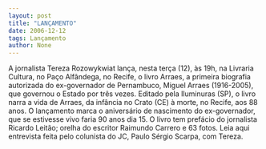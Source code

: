 ```yaml
---
layout: post
title: "LANÇAMENTO"
date: 2006-12-12
tags: Lançamento
author: None
---
```

A jornalista Tereza Rozowykwiat lança, nesta terça (12), às 19h, na Livraria Cultura, no Paço Alfândega, no Recife, o livro Arraes, a primeira biografia autorizada do ex-governador de Pernambuco, Miguel Arraes (1916-2005), que governou o Estado por três vezes. 
Editado pela Iluminuras (SP), o livro narra a vida de Arraes, da infância no Crato (CE) à morte, no Recife, aos 88 anos. 
O lançamento marca o aniversário de nascimento do ex-governador, que se estivesse vivo faria 90 anos dia 15. O livro tem prefácio do jornalista Ricardo Leitão; orelha do escritor Raimundo Carrero e 63 fotos.
Leia aqui entrevista feita pelo colunista do JC, Paulo Sérgio Scarpa, com Tereza.&nbsp; 
